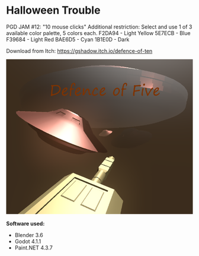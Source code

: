 # Halloween Trouble
PGD JAM #12: "10 mouse clicks"
Additional restriction: Select and use 1 of 3 available color palette, 5 colors each.
F2DA94	- Light Yellow
5E7ECB	- Blue
F39684	- Light Red
BAE6D5	- Cyan
1B1E0D	- Dark

Download from Itch: https://gshadow.itch.io/defence-of-ten

![Defence of Ten cover image](docs/Cover.png)

**Software used:**
* Blender 3.6
* Godot 4.1.1
* Paint.NET 4.3.7
